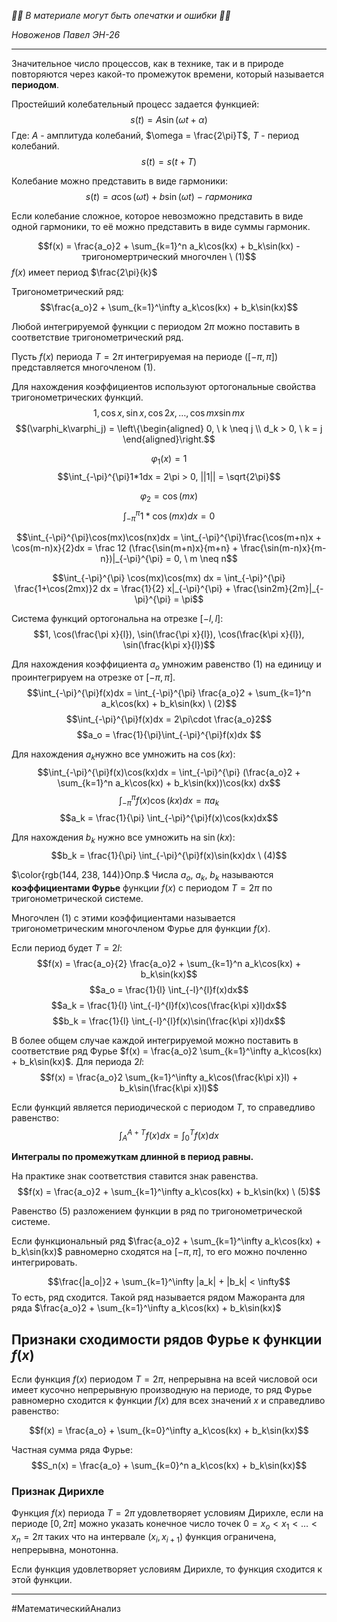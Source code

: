 *🚨🚨 В материале могут быть опечатки и ошибки 🚨🚨*

*Новоженов Павел*
*ЭН-26*

---


Значительное число процессов, как в технике, так и в природе повторяются через какой-то промежуток времени, который называется **периодом**.

Простейший колебательный процесс задается функцией:
$$s(t) = A\sin(\omega t + \alpha)$$
Где: $A$ - амплитуда колебаний, $\omega = \frac{2\pi}T$, $T$ - период колебаний.
$$s(t) = s(t+T)$$

Колебание можно представить в виде гармоники:
$$s(t) = a\cos(\omega t) + b\sin(\omega t) \ - \ гармоника$$

Если колебание сложное, которое невозможно представить в виде одной гармоники, то её можно представить в виде суммы гармоник.

$$f(x) = \frac{a_o}2 + \sum_{k=1}^n a_k\cos(kx) + b_k\sin(kx) - тригономертрический многочлен \ (1)$$
$f(x)$ имеет период $\frac{2\pi}{k}$

Тригонометрический ряд:
$$\frac{a_o}2 + \sum_{k=1}^\infty a_k\cos(kx) + b_k\sin(kx)$$

Любой интегрируемой функции с периодом $2\pi$ можно поставить в соответствие тригонометрический ряд.

Пусть $f(x)$ периода $T = 2 \pi$ интегрируемая на периоде ($[-\pi, \pi]$) представляется многочленом $(1)$.

Для нахождения коэффициентов используют ортогональные свойства тригонометрических функций.
$$1, \cos x, \sin x, \cos 2x, \dots, \cos mx \sin mx $$
$$(\varphi_k\varphi_j) = \left\{\begin{aligned}
0, \ k \neq j \\
d_k > 0, \ k = j
\end{aligned}\right.$$

$$\varphi_1(x) = 1$$
$$\int_{-\pi}^{\pi}1*1dx = 2\pi > 0, ||1|| = \sqrt{2\pi}$$

$$\varphi_2 = \cos(mx)$$
$$\int_{-\pi}^{\pi}1*\cos(mx)dx = 0$$

$$\int_{-\pi}^{\pi}\cos(mx)\cos(nx)dx = \int_{-\pi}^{\pi}\frac{\cos(m+n)x + \cos(m-n)x}{2}dx = \frac 12 (\frac{\sin(m+n)x}{m+n} + \frac{\sin(m-n)x}{m-n})|_{-\pi}^{\pi} = 0, \ m \neq n$$

$$\int_{-\pi}^{\pi} \cos(mx)\cos(mx) dx = \int_{-\pi}^{\pi} \frac{1+\cos(2mx)}2 dx = \frac{1}{2} x|_{-\pi}^{\pi} + \frac{\sin2m}{2m}|_{-\pi}^{\pi} = \pi$$

Система функций ортогональна на отрезке $[-l, l]$:
$$1, \cos(\frac{\pi x}{l}), \sin(\frac{\pi x}{l}), \cos(\frac{k\pi x}{l}), \sin(\frac{k\pi x}{l})$$

Для нахождения коэффициента $a_o$ умножим равенство $(1)$ на единицу и проинтегрируем на отрезке от $[-\pi, \pi]$.
$$\int_{-\pi}^{\pi}f(x)dx = \int_{-\pi}^{\pi} \frac{a_o}2 + \sum_{k=1}^n a_k\cos(kx) + b_k\sin(kx) \ (2)$$
$$\int_{-\pi}^{\pi}f(x)dx = 2\pi\cdot \frac{a_o}2$$
$$a_o = \frac{1}{\pi}\int_{-\pi}^{\pi}f(x)dx $$

Для нахождения $a_k$нужно все умножить на $\cos(kx)$:
$$\int_{-\pi}^{\pi}f(x)\cos(kx)dx = \int_{-\pi}^{\pi} (\frac{a_o}2 + \sum_{k=1}^n a_k\cos(kx) + b_k\sin(kx))\cos(kx) dx$$
$$\int_{-\pi}^{\pi}f(x)\cos(kx)dx = \pi a_k$$
$$a_k = \frac{1}{\pi} \int_{-\pi}^{\pi}f(x)\cos(kx)dx$$

Для нахождения $b_k$ нужно все умножить на $\sin(kx)$:
$$b_k = \frac{1}{\pi} \int_{-\pi}^{\pi}f(x)\sin(kx)dx \ (4)$$

$\color{rgb(144, 238, 144)}Опр.$ Числа $a_o$, $a_k$, $b_k$ называются __коэффициентами Фурье__ функции $f(x)$ с периодом $T = 2\pi$ по тригонометрической системе.

Многочлен (1) с этими коэффициентами называется тригонометрическим многочленом Фурье для функции $f(x)$. 

Если период будет $T = 2l$:
$$f(x) = \frac{a_o}{2} \frac{a_o}2 + \sum_{k=1}^n a_k\cos(kx) + b_k\sin(kx)$$
$$a_o = \frac{1}{l} \int_{-l}^{l}f(x)dx$$
$$a_k = \frac{1}{l} \int_{-l}^{l}f(x)\cos(\frac{k\pi x}l)dx$$
$$b_k = \frac{1}{l} \int_{-l}^{l}f(x)\sin(\frac{k\pi x}l)dx$$

В более общем случае каждой интегрируемой можно поставить в соответствие ряд Фурье $f(x) = \frac{a_o}2 \sum_{k=1}^\infty a_k\cos(kx) + b_k\sin(kx)$. Для периода $2l$:
$$f(x) = \frac{a_o}2 \sum_{k=1}^\infty a_k\cos(\frac{k\pi x}l) + b_k\sin(\frac{k\pi x}l)$$

Если функций является периодической с периодом $T$, то справедливо равенство:
$$\int_A^{A+T}f(x)dx = \int_0^T f(x)dx$$

__Интегралы по промежуткам длинной в период равны.__

На практике знак соответствия ставится знак равенства. 
$$f(x) = \frac{a_o}2 + \sum_{k=1}^\infty a_k\cos(kx) + b_k\sin(kx) \ (5)$$

Равенство $(5)$ разложением функции в ряд по тригонометрической системе. 

Если функциональный ряд $\frac{a_o}2 + \sum_{k=1}^\infty a_k\cos(kx) + b_k\sin(kx)$ равномерно сходятся на $[-\pi, \pi]$, то его можно почленно интегрировать.

$$\frac{|a_o|}2 + \sum_{k=1}^\infty |a_k| + |b_k| < \infty$$
То есть, ряд сходится. Такой ряд называется рядом Мажоранта для ряда $\frac{a_o}2 + \sum_{k=1}^\infty a_k\cos(kx) + b_k\sin(kx)$

## Признаки сходимости рядов Фурье к функции $f(x)$
Если функция $f(x)$ периодом $T=2\pi$, непрерывна на всей числовой оси имеет кусочно непрерывную производную на периоде, то ряд Фурье равномерно сходится к функции $f(x)$ для всех значений $x$ и  справедливо равенство: 

$$f(x) = \frac{a_o} + \sum_{k=0}^\infty a_k\cos(kx) + b_k\sin(kx)$$

Частная сумма ряда Фурье:
$$S_n(x) = \frac{a_o} + \sum_{k=0}^n a_k\cos(kx) + b_k\sin(kx)$$

### Признак Дирихле
Функция $f(x)$ периода $T=2\pi$ удовлетворяет условиям Дирихле, если на периоде $[0, 2\pi]$ можно указать конечное число точек $0=x_o<x_1<\dots<x_n=2\pi$ таких что на интервале $(x_i, x_{i+1})$ функция ограничена, непрерывна, монотонна.

Если функция удовлетворяет условиям Дирихле, то функция сходится к этой функции. 

---

#МатематическийАнализ 